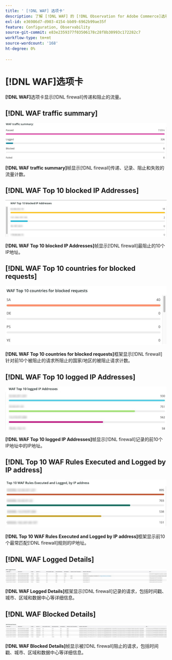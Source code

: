 ```yaml
---
title: ' [!DNL WAF] 选项卡'
description: 了解 [!DNL WAF] 的 [!DNL Observation for Adobe Commerce]选项卡。
exl-id: e36986d7-d903-4154-bb09-6962b99ae35f
feature: Configuration, Observability
source-git-commit: e83e2359377f03506178c28f8b30993c172282c7
workflow-type: tm+mt
source-wordcount: '168'
ht-degree: 0%

---
```


# [!DNL WAF]选项卡

**[!DNL WAF]**&#x200B;选项卡显示[!DNL firewall]传递和阻止的流量。

## [!DNL WAF traffic summary]

![WAF流量摘要](../../assets/tools/observation-for-adobe-commerce/waf-1.png)

**[!DNL WAF traffic summary]**&#x200B;帧显示[!DNL firewall]传递、记录、阻止和失败的流量计数。

## [!DNL WAF Top 10 blocked IP Addresses]

![WAF前10个被阻止的IP地址](../../assets/tools/observation-for-adobe-commerce/waf-2.png)

**[!DNL WAF Top 10 blocked IP Addresses]**&#x200B;帧显示[!DNL firewall]最阻止的10个IP地址。

## [!DNL WAF Top 10 countries for blocked requests]

![WAF前10个被阻止请求的国家/地区](../../assets/tools/observation-for-adobe-commerce/waf-3.jpg)

**[!DNL WAF Top 10 countries for blocked requests]**&#x200B;框架显示[!DNL firewall]针对前10个被阻止的请求所阻止的国家/地区的被阻止请求计数。

## [!DNL WAF Top 10 logged IP Addresses]

![WAF前10个已记录的IP地址](../../assets/tools/observation-for-adobe-commerce/waf-4.jpg)

**[!DNL WAF Top 10 logged IP Addresses]**&#x200B;帧显示[!DNL firewall]记录的前10个IP地址中的IP地址。

## [!DNL Top 10 WAF Rules Executed and Logged by IP address]

![由IP地址执行和记录的前10个WAF规则](../../assets/tools/observation-for-adobe-commerce/waf-5.jpg)

**[!DNL Top 10 WAF Rules Executed and Logged by IP address]**&#x200B;框架显示前10个最常匹配[!DNL firewall]规则的IP地址。

## [!DNL WAF Logged Details]

![WAF已记录详细信息](../../assets/tools/observation-for-adobe-commerce/waf-6.jpg)

**[!DNL WAF Logged Details]**&#x200B;框架显示[!DNL firewall]记录的请求，包括时间戳、城市、区域和数据中心等详细信息。

## [!DNL WAF Blocked Details]

![WAF阻止的详细信息](../../assets/tools/observation-for-adobe-commerce/waf-7.jpg)

**[!DNL WAF Blocked Details]**&#x200B;帧显示被[!DNL firewall]阻止的请求，包括时间戳、城市、区域和数据中心等详细信息。

